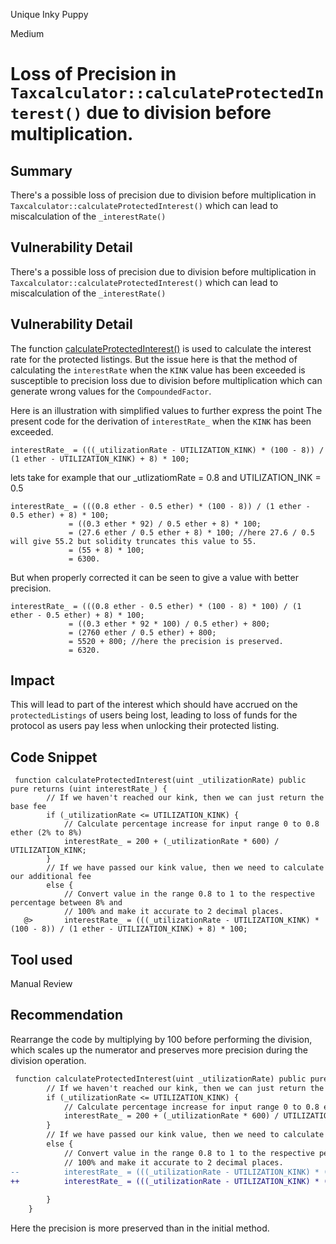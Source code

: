 Unique Inky Puppy

Medium

# Loss of Precision in `Taxcalculator::calculateProtectedInterest()` due to division before multiplication.

## Summary
There's a possible loss of precision due to division before multiplication in `Taxcalculator::calculateProtectedInterest()` which can lead to miscalculation of the `_interestRate()`


## Vulnerability Detail
There's a possible loss of precision due to division before multiplication in `Taxcalculator::calculateProtectedInterest()` which can lead to miscalculation of the `_interestRate()`
## Vulnerability Detail
The function [calculateProtectedInterest()](https://github.com/sherlock-audit/2024-08-flayer/blob/main/flayer/src/contracts/TaxCalculator.sol#L59-L71) is used to calculate the interest rate for the protected listings. But the issue here is that the method of calculating the `interestRate` when the `KINK` value has been exceeded is susceptible to precision loss due to division before multiplication which can generate wrong values for the `CompoundedFactor`.

Here is an illustration with simplified values to further express the point
The present code for the derivation of `interestRate_` when the `KINK` has been exceeded.
```solidity
interestRate_ = (((_utilizationRate - UTILIZATION_KINK) * (100 - 8)) / (1 ether - UTILIZATION_KINK) + 8) * 100;
```

lets take for example that our _utlizatiomRate = 0.8 and UTILIZATION_INK = 0.5
```solidity
interestRate_ = (((0.8 ether - 0.5 ether) * (100 - 8)) / (1 ether - 0.5 ether) + 8) * 100;
             = ((0.3 ether * 92) / 0.5 ether + 8) * 100;
             = (27.6 ether / 0.5 ether + 8) * 100; //here 27.6 / 0.5 will give 55.2 but solidity truncates this value to 55.
             = (55 + 8) * 100;
             = 6300.
```
But when properly corrected it can be seen to give a value with better precision.

```solidity
interestRate_ = (((0.8 ether - 0.5 ether) * (100 - 8) * 100) / (1 ether - 0.5 ether) + 8) * 100;
             = ((0.3 ether * 92 * 100) / 0.5 ether) + 800;
             = (2760 ether / 0.5 ether) + 800;
             = 5520 + 800; //here the precision is preserved.
             = 6320.
```


## Impact
This will lead to part of the interest which should have accrued on the `protectedListings` of users being lost, leading to loss of funds for the protocol as users pay less when unlocking their protected listing.

## Code Snippet
```solidity
 function calculateProtectedInterest(uint _utilizationRate) public pure returns (uint interestRate_) {
        // If we haven't reached our kink, then we can just return the base fee
        if (_utilizationRate <= UTILIZATION_KINK) {
            // Calculate percentage increase for input range 0 to 0.8 ether (2% to 8%)
            interestRate_ = 200 + (_utilizationRate * 600) / UTILIZATION_KINK;
        }
        // If we have passed our kink value, then we need to calculate our additional fee
        else {
            // Convert value in the range 0.8 to 1 to the respective percentage between 8% and
            // 100% and make it accurate to 2 decimal places.
   @>       interestRate_ = (((_utilizationRate - UTILIZATION_KINK) * (100 - 8)) / (1 ether - UTILIZATION_KINK) + 8) * 100;
```


## Tool used
Manual Review

## Recommendation
Rearrange the code by multiplying by 100 before performing the division, which scales up the numerator and preserves more precision during the division operation.

```diff
 function calculateProtectedInterest(uint _utilizationRate) public pure returns (uint interestRate_) {
        // If we haven't reached our kink, then we can just return the base fee
        if (_utilizationRate <= UTILIZATION_KINK) {
            // Calculate percentage increase for input range 0 to 0.8 ether (2% to 8%)
            interestRate_ = 200 + (_utilizationRate * 600) / UTILIZATION_KINK;
        }
        // If we have passed our kink value, then we need to calculate our additional fee
        else {
            // Convert value in the range 0.8 to 1 to the respective percentage between 8% and
            // 100% and make it accurate to 2 decimal places.
--          interestRate_ = (((_utilizationRate - UTILIZATION_KINK) * (100 - 8)) / (1 ether - UTILIZATION_KINK) + 8) * 100;
++          interestRate_ = (((_utilizationRate - UTILIZATION_KINK) * (100 - 8) * 100) / (1 ether - UTILIZATION_KINK) + 8) * 100;
            
        }
    }
```
Here the precision is more preserved than in the initial method.